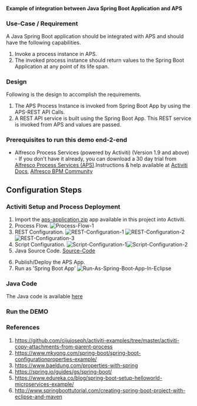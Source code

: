 #### Example of integration between Java Spring Boot Application and APS

### Use-Case / Requirement
A Java Spring Boot application should be integrated with APS and should have the following capabilities.
1. Invoke a process instance in APS.
2. The invoked process instance should return values to the Spring Boot Application at any point of its life span.

### Design
Following is the design to accomplish the requirements. 
1. The APS Process Instance is invoked from Spring Boot App by using the APS-REST API Calls. 
2. A REST API service is built using the Spring Boot App. This REST service is invoked from APS and values are passed.


### Prerequisites to run this demo end-2-end
* Alfresco Process Services (powered by Activiti) (Version 1.9 and above) - If you don't have it already, you can download a 30 day trial from [Alfresco Process Services (APS)](https://www.alfresco.com/products/business-process-management/alfresco-activiti).Instructions & help available at [Activiti Docs](http://docs.alfresco.com/activiti/docs/), [Alfresco BPM Community](https://community.alfresco.com/community/bpm)


## Configuration Steps

### Activiti Setup and Process Deployment
1. Import the [aps-application.zip](aps-application.zip) app available in this project into Activiti.
2. Process Flow. ![Process-Flow-1](Process-Flow-1.png) 
3. REST Configuration.   ![REST-Configuration-1](REST-Configuration-1.png)  ![REST-Configuration-2](REST-Configuration-2.png) ![REST-Configuration-3](REST-Configuration-3.png)
4. Script Configuration. ![Script-Configuration-1](Script-Configuration-1.png)![Script-Configuration-2](Script-Configuration-2.png)
5. Java Source Code. [Source-Code](aps-spring-boot-integration.zip)
<!-- 6. The JAR File. [Copy-attachments.jar](activiti-copy-attachments-1.0.0-SNAPSHOT.jar) -->
<!-- 7. Copy the jar file to tomcat-lib location. [eg: /usr/local/tomcat/webapps/activiti-app/WEB-INF/lib/] -->
6. Publish/Deploy the APS App.
7. Run as 'Spring Boot App' ![Run-As-Spring-Boot-App-In-Eclipse](Run-As-Spring-Boot-App.png)

### Java Code
The Java code is available [here](java-code)

### Run the DEMO

### References
1. https://github.com/cijujoseph/activiti-examples/tree/master/activiti-copy-attachments-from-parent-process
2. https://www.mkyong.com/spring-boot/spring-boot-configurationproperties-example/
3. https://www.baeldung.com/properties-with-spring
4. https://spring.io/guides/gs/spring-boot/
5. https://www.edureka.co/blog/spring-boot-setup-helloworld-microservices-example/
6. http://www.springboottutorial.com/creating-spring-boot-project-with-eclipse-and-maven